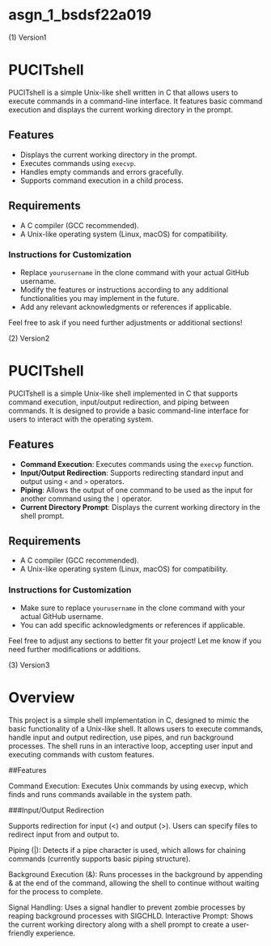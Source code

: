 # asgn_1_bsdsf22a019

(1) Version1

# PUCITshell

PUCITshell is a simple Unix-like shell written in C that allows users to execute commands in a command-line interface. It features basic command execution and displays the current working directory in the prompt.

## Features

- Displays the current working directory in the prompt.
- Executes commands using `execvp`.
- Handles empty commands and errors gracefully.
- Supports command execution in a child process.

## Requirements

- A C compiler (GCC recommended).
- A Unix-like operating system (Linux, macOS) for compatibility.


### Instructions for Customization
- Replace `yourusername` in the clone command with your actual GitHub username.
- Modify the features or instructions according to any additional functionalities you may implement in the future.
- Add any relevant acknowledgments or references if applicable.

Feel free to ask if you need further adjustments or additional sections!


(2) Version2


# PUCITshell

PUCITshell is a simple Unix-like shell implemented in C that supports command execution, input/output redirection, and piping between commands. It is designed to provide a basic command-line interface for users to interact with the operating system.

## Features

- **Command Execution**: Executes commands using the `execvp` function.
- **Input/Output Redirection**: Supports redirecting standard input and output using `<` and `>` operators.
- **Piping**: Allows the output of one command to be used as the input for another command using the `|` operator.
- **Current Directory Prompt**: Displays the current working directory in the shell prompt.

## Requirements

- A C compiler (GCC recommended).
- A Unix-like operating system (Linux, macOS) for compatibility.



### Instructions for Customization
- Make sure to replace `yourusername` in the clone command with your actual GitHub username.
- You can add specific acknowledgments or references if applicable.

Feel free to adjust any sections to better fit your project! Let me know if you need further modifications or additions.


(3) Version3


# Overview

This project is a simple shell implementation in C, designed to mimic the basic functionality of a Unix-like shell. It allows users to execute commands, handle input and output redirection, use pipes, and run background processes. The shell runs in an interactive loop, accepting user input and executing commands with custom features.

##Features

Command Execution: Executes Unix commands by using execvp, which finds and runs commands available in the system path.

###Input/Output Redirection 

Supports redirection for input (<) and output (>). Users can specify files to redirect input from and output to.

Piping (|): Detects if a pipe character is used, which allows for chaining commands (currently supports basic piping structure).

Background Execution (&): Runs processes in the background by appending & at the end of the command, allowing the shell to continue without waiting for the process to complete.

Signal Handling: Uses a signal handler to prevent zombie processes by reaping background processes with SIGCHLD.
Interactive Prompt: Shows the current working directory along with a shell prompt to create a user-friendly experience.
